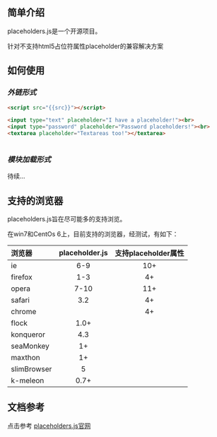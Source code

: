 ## 简单介绍

placeholders.js是一个开源项目。

针对不支持html5占位符属性placeholder的兼容解决方案

## 如何使用

### *外链形式*
```html
<script src="{{src}}"></script>

<input type="text" placeholder="I have a placeholder!"><br>
<input type="password" placeholder="Password placeholders!"><br>
<textarea placeholder="Textareas too!"></textarea>
        
```
    
### *模块加载形式*
待续...


## 支持的浏览器

placeholders.js旨在尽可能多的支持浏览。

在win7和CentOs 6上，目前支持的浏览器，经测试，有如下：


| 浏览器    | placeholder.js | 支持placeholder属性|
| :----     | :----:         | :----:             | 
|ie         |  6-9           | 10+ |
|firefox    | 1-3            | 4+  |
|opera      | 7-10           | 11+ |
|safari     | 3.2            | 4+  |
|chrome     |                | 4+  |
|flock      | 1.0+           |     |
|konqueror  | 4.3            |     |
|seaMonkey  | 1+             |     |
|maxthon    | 1+             |     |
|slimBrowser|  5             |     |
|k-meleon   |  0.7+          |     |


## 文档参考
点击参考 [placeholders.js官网](http://jamesallardice.github.io/Placeholders.js/)